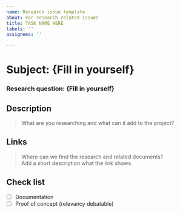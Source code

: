 ```yaml
---
name: Research issue template
about: For research related issues
title: TASK NAME HERE
labels: ''
assignees: ''

---
```

# Subject: {Fill in yourself}
### Research question: {Fill in yourself}
## Description
> What are you researching and what can it add to the project?

## Links
> Where can we find the research and related documents?<br>
> Add a short description what the link shows. 
## Check list
- [ ] Documentation
- [ ] Proof of concept (relevancy debatable)
